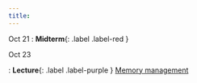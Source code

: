 ```yaml
---
title:
---
```


Oct 21
: **Midterm**{: .label .label-red } [](#)

Oct 23

: **Lecture**{: .label .label-purple } [Memory management](#)

